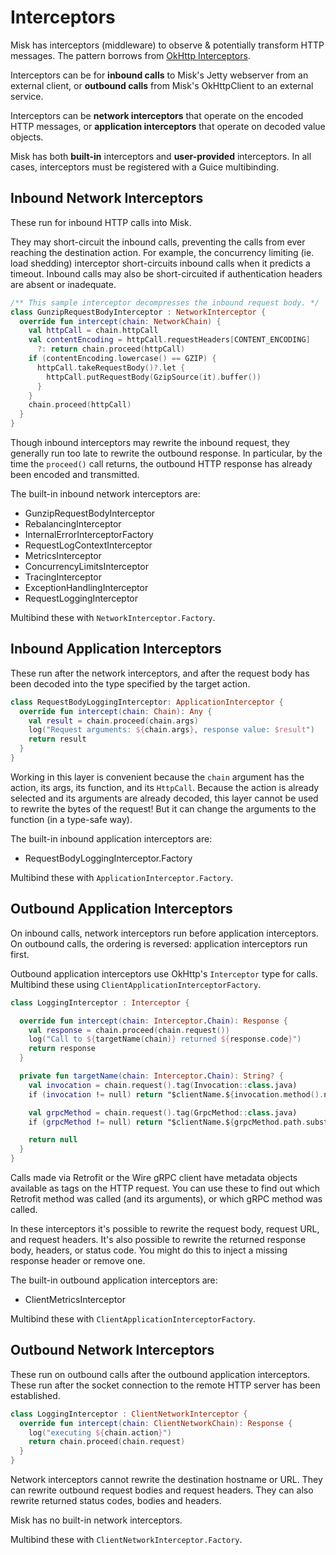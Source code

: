 # Interceptors

Misk has interceptors (middleware) to observe & potentially transform HTTP messages. The pattern
borrows from [OkHttp Interceptors].

Interceptors can be for **inbound calls** to Misk's Jetty webserver from an external client, or
**outbound calls** from Misk's OkHttpClient to an external service.

Interceptors can be **network interceptors** that operate on the encoded HTTP messages, or
**application interceptors** that operate on decoded value objects.

Misk has both **built-in** interceptors and **user-provided** interceptors. In all cases,
interceptors must be registered with a Guice multibinding.

## Inbound Network Interceptors

These run for inbound HTTP calls into Misk.

They may short-circuit the inbound calls, preventing the calls from ever reaching the destination
action. For example, the concurrency limiting (ie. load shedding) interceptor short-circuits inbound
calls when it predicts a timeout. Inbound calls may also be short-circuited if authentication
headers are absent or inadequate.

```kotlin
/** This sample interceptor decompresses the inbound request body. */
class GunzipRequestBodyInterceptor : NetworkInterceptor {
  override fun intercept(chain: NetworkChain) {
    val httpCall = chain.httpCall
    val contentEncoding = httpCall.requestHeaders[CONTENT_ENCODING]
      ?: return chain.proceed(httpCall)
    if (contentEncoding.lowercase() == GZIP) {
      httpCall.takeRequestBody()?.let {
        httpCall.putRequestBody(GzipSource(it).buffer())
      }
    }
    chain.proceed(httpCall)
  }
}
```

Though inbound interceptors may rewrite the inbound request, they generally run too late to rewrite
the outbound response. In particular, by the time the `proceed()` call returns, the outbound HTTP
response has already been encoded and transmitted.

The built-in inbound network interceptors are:

 * GunzipRequestBodyInterceptor
 * RebalancingInterceptor
 * InternalErrorInterceptorFactory
 * RequestLogContextInterceptor
 * MetricsInterceptor
 * ConcurrencyLimitsInterceptor
 * TracingInterceptor
 * ExceptionHandlingInterceptor
 * RequestLoggingInterceptor 

Multibind these with `NetworkInterceptor.Factory`.

## Inbound Application Interceptors

These run after the network interceptors, and after the request body has been decoded into the type
specified by the target action.

```kotlin
class RequestBodyLoggingInterceptor: ApplicationInterceptor {
  override fun intercept(chain: Chain): Any {
    val result = chain.proceed(chain.args)
    log("Request arguments: ${chain.args}, response value: $result")
    return result
  }
}
```

Working in this layer is convenient because the `chain` argument has the action, its args, its
function, and its `HttpCall`. Because the action is already selected and its arguments are already
decoded, this layer cannot be used to rewrite the bytes of the request! But it can change the
arguments to the function (in a type-safe way). 

The built-in inbound application interceptors are:

 * RequestBodyLoggingInterceptor.Factory

Multibind these with `ApplicationInterceptor.Factory`.

## Outbound Application Interceptors

On inbound calls, network interceptors run before application interceptors. On outbound calls, the
ordering is reversed: application interceptors run first.

Outbound application interceptors use OkHttp's `Interceptor` type for calls. Multibind these using
`ClientApplicationInterceptorFactory`.

```kotlin
class LoggingInterceptor : Interceptor {

  override fun intercept(chain: Interceptor.Chain): Response {
    val response = chain.proceed(chain.request())
    log("Call to ${targetName(chain)} returned ${response.code}")
    return response
  }

  private fun targetName(chain: Interceptor.Chain): String? {
    val invocation = chain.request().tag(Invocation::class.java)
    if (invocation != null) return "$clientName.${invocation.method().name}"

    val grpcMethod = chain.request().tag(GrpcMethod::class.java)
    if (grpcMethod != null) return "$clientName.${grpcMethod.path.substringAfterLast("/")}"

    return null
  }
}
```

Calls made via Retrofit or the Wire gRPC client have metadata objects available as tags on the
HTTP request. You can use these to find out which Retrofit method was called (and its arguments),
or which gRPC method was called.

In these interceptors it's possible to rewrite the request body, request URL, and request headers.
It's also possible to rewrite the returned response body, headers, or status code. You might do this
to inject a missing response header or remove one.

The built-in outbound application interceptors are:

 * ClientMetricsInterceptor

Multibind these with `ClientApplicationInterceptorFactory`.

## Outbound Network Interceptors

These run on outbound calls after the outbound application interceptors. These run after the socket
connection to the remote HTTP server has been established.

```kotlin
class LoggingInterceptor : ClientNetworkInterceptor {
  override fun intercept(chain: ClientNetworkChain): Response {
    log("executing ${chain.action}")
    return chain.proceed(chain.request)
  }
}
```

Network interceptors cannot rewrite the destination hostname or URL. They can rewrite outbound
request bodies and request headers. They can also rewrite returned status codes, bodies and headers.

Misk has no built-in network interceptors.

Multibind these with `ClientNetworkInterceptor.Factory`.


[OkHttp Interceptors]: https://square.github.io/okhttp/features/interceptors/
